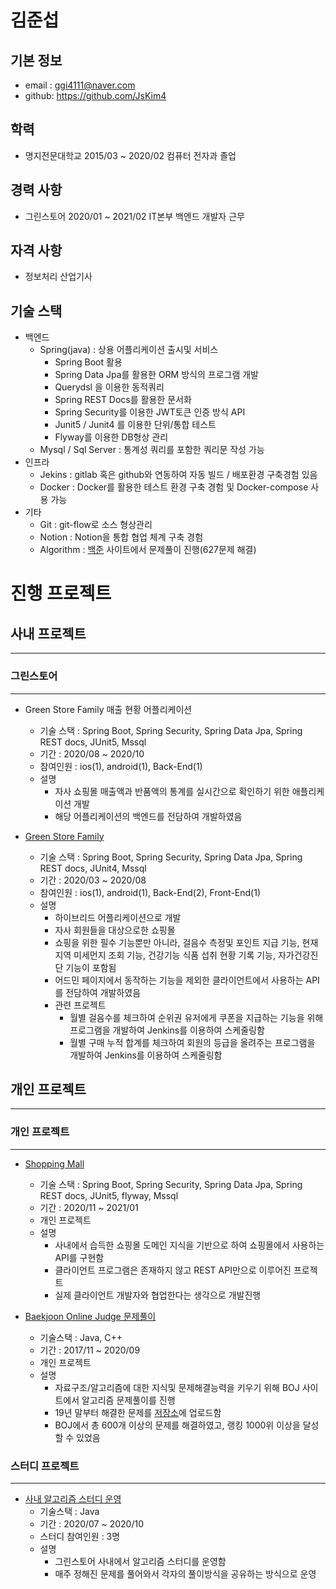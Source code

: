 # 김준섭

## 기본 정보

-   email : ggi4111@naver.com
-   github: https://github.com/JsKim4

## 학력

-   명지전문대학교 2015/03 ~ 2020/02 컴퓨터 전자과 졸업

## 경력 사항

-   그린스토어 2020/01 ~ 2021/02 IT본부 백엔드 개발자 근무

## 자격 사항

-   정보처리 산업기사


## 기술 스택

-   백엔드
    -   Spring(java) : 상용 어플리케이션 출시및 서비스
        -   Spring Boot 활용
        -   Spring Data Jpa를 활용한 ORM 방식의 프로그램 개발
        -   Querydsl 을 이용한 동적쿼리 
        -   Spring REST Docs를 활용한 문서화
        -   Spring Security를 이용한 JWT토큰 인증 방식 API
        -   Junit5 / Junit4 를 이용한 단위/통합 테스트
        -   Flyway를 이용한 DB형상 관리
    -   Mysql / Sql Server : 통계성 쿼리를 포함한 쿼리문 작성 가능
-   인프라
    -   Jekins : gitlab 혹은 github와 연동하여 자동 빌드 / 배포환경 구축경험 있음
    -   Docker : Docker를 활용한 테스트 환경 구축 경험 및 Docker-compose 사용 가능 
-   기타
    -   Git : git-flow로 소스 형상관리 
    -   Notion : Notion을 통합 협업 체계 구축 경험
    -   Algorithm : [백준](https://www.acmicpc.net/user/ggi411) 사이트에서 문제풀이 진행(627문제 해결)


# 진행 프로젝트

## 사내 프로젝트
---
### 그린스토어
---
-   Green Store Family 매출 현황 어플리케이션
    -   기술 스택 : Spring Boot, Spring Security, Spring Data Jpa, Spring REST docs, JUnit5, Mssql
    -   기간 : 2020/08 ~ 2020/10
    -   참여인원 : ios(1), android(1), Back-End(1)
    -   설명
        -   자사 쇼핑몰 매출액과 반품액의 통계를  실시간으로 확인하기 위한 애플리케이션 개발
        -   해당 어플리케이션의 백엔드를 전담하여 개발하였음


-   [Green Store Family](https://play.google.com/store/apps/details?id=kr.co.greenfamily)
    -   기술 스택 : Spring Boot, Spring Security, Spring Data Jpa, Spring REST docs, JUnit4, Mssql
    -   기간 : 2020/03 ~ 2020/08
    -   참여인원 : ios(1), android(1), Back-End(2), Front-End(1)
    -   설명
        -   하이브리드 어플리케이션으로 개발
        -   자사 회원들을 대상으로한 쇼핑몰
        -   쇼핑을 위한 필수 기능뿐만 아니라, 걸음수 측정및 포인트 지급 기능, 현재 지역 미세먼지 조회 기능, 건강기능 식품 섭취 현황 기록 기능, 자가건강진단 기능이 포함됨
        -   어드민 페이지에서 동작하는 기능을 제외한 클라이언트에서 사용하는 API를 전담하여 개발하였음
        -   관련 프로젝트
            -   월별 걸음수를 체크하여 순위권 유저에게 쿠폰을 지급하는 기능을 위해 프로그램을 개발하여 Jenkins를 이용하여 스케줄링함
            -   월별 구매 누적 합계를 체크하여 회원의 등급을 올려주는 프로그램을 개발하여 Jenkins를 이용하여 스케줄링함

## 개인 프로젝트
---
### 개인 프로젝트
---
-   [Shopping Mall](https://github.com/JsKim4/mall)
    -   기술 스택 : Spring Boot, Spring Security, Spring Data Jpa, Spring REST docs, JUnit5, flyway, Mssql
    -   기간 : 2020/11 ~ 2021/01
    -   개인 프로젝트
    -   설명
        -   사내에서 습득한 쇼핑몰 도메인 지식을 기반으로 하여 쇼핑몰에서 사용하는 API를 구현함
        -   클라이언트 프로그램은 존재하지 않고 REST API만으로 이루어진 프로젝트
        -   실제 클라이언트 개발자와 협업한다는 생각으로 개발진행

-   [Baekjoon Online Judge 문제풀이](https://www.acmicpc.net/user/ggi411) 
    -   기술스택 : Java, C++
    -   기간 : 2017/11 ~ 2020/09
    -   개인 프로젝트
    -   설명
        -   자료구조/알고리즘에 대한 지식및 문제해결능력을 키우기 위해 BOJ 사이트에서 알고리즘 문제풀이를 진행
        -   19년 말부터 해결한 문제를 [저장소](https://github.com/JsKim4/BOJ-BaekJoon-Online-judge-)에 업로드함
        -   BOJ에서 총 600개 이상의 문제를 해결하였고, 랭킹 1000위 이상을 달성할 수 있었음
    
### 스터디 프로젝트
---
-   [사내 알고리즘 스터디 운영](https://github.com/JsKim4/Grst-Algorithm)
    -   기술스택 : Java
    -   기간 :  2020/07 ~ 2020/10
    -   스터디 참여인원 : 3명
    -   설명
        -   그린스토어 사내에서 알고리즘 스터디를 운영함
        -   매주 정해진 문제를 풀어와서 각자의 풀이방식을 공유하는 방식으로 운영
